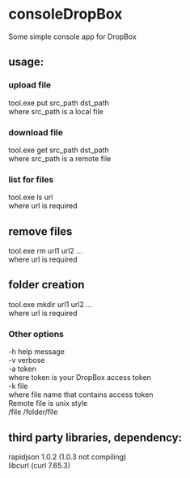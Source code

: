 # consoleDropBox

Some simple console app for DropBox

## usage:

### upload file
  tool.exe put src_path dst_path  
where src_path is a local file  

### download file
  tool.exe get src_path dst_path  
where src_path is a remote file  

### list for files
  tool.exe ls url  
where url is required

## remove files
  tool.exe rm url1 url2 ...  
where url is required  

## folder creation
  tool.exe mkdir url1 url2 ...  
where url is required  

### Other options
-h help message  
-v verbose  
-a token  
where token is your DropBox access token  
-k file  
where file name that contains access token  
Remote file is unix style   
/file  /folder/file


## third party libraries, dependency:
rapidjson 1.0.2 (1.0.3 not compiling)  
libcurl (curl 7.65.3)  
